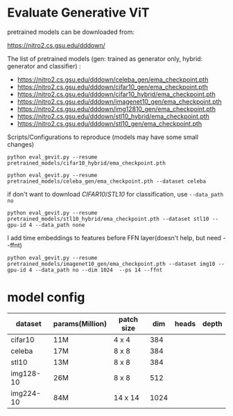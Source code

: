 
# Evaluate Generative ViT

pretrained models can be downloaded from:

https://nitro2.cs.gsu.edu/dddown/

The list of pretrained models (gen: trained as generator only, hybrid: generator and classifier) :

- https://nitro2.cs.gsu.edu/dddown/celeba_gen/ema_checkpoint.pth
- https://nitro2.cs.gsu.edu/dddown/cifar10_gen/ema_checkpoint.pth
- https://nitro2.cs.gsu.edu/dddown/cifar10_hybrid/ema_checkpoint.pth
- https://nitro2.cs.gsu.edu/dddown/imagenet10_gen/ema_checkpoint.pth
- https://nitro2.cs.gsu.edu/dddown/img12810_gen/ema_checkpoint.pth
- https://nitro2.cs.gsu.edu/dddown/stl10_hybrid/ema_checkpoint.pth
- https://nitro2.cs.gsu.edu/dddown/stl10_gen/ema_checkpoint.pth


Scripts/Configurations to reproduce (models may have some small changes)

```
python eval_gevit.py --resume pretrained_models/cifar10_hybrid/ema_checkpoint.pth 
```

```
python eval_gevit.py --resume pretrained_models/celeba_gen/ema_checkpoint.pth --dataset celeba
```


if don't want to download *CIFAR10*/*STL10* for classification, use `--data_path no`
```
python eval_gevit.py --resume pretrained_models/stl10_hybrid/ema_checkpoint.pth --dataset stl10 --gpu-id 4 --data_path none
```


I add time embeddings to features before FFN layer(doesn't help, but need --ffnt)
```
python eval_gevit.py --resume pretrained_models/imagenet10_gen/ema_checkpoint.pth --dataset img10 --gpu-id 4 --data_path no --dim 1024  --ps 14 --ffnt
```

# model config

| dataset   | params(Million) | patch size | dim        | heads | depth |
|-----------|-----------------|------------|------------|-------|-------|
| cifar10   | 11M             | 4 x 4      | 384        |       |       |
| celeba    | 17M             | 8 x 8      | 384        |       |       |
| stl10     | 13M             | 8 x 8      | 384        |       |       |
| img128-10 | 26M             | 8 x 8      | 512        |       |       |
| img224-10 | 84M             | 14 x 14    | 1024       |       |       |
